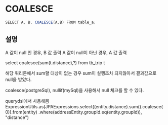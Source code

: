 # COALESCE

```java
SELECT A, B, COALESCE(A,B) FROM table_a;
```
## 설명 
A 값이 null 인 경우, B 값 출력
A 값이 null이 아닌 경우, A 값 출력

select
coalesce(sum(t.distance),?) 
from tb_trip t

해당 쿼리문에서 sum할 대상이 없는 경우 sum이 실행조차 되지않아서 결과값으로 null을 받았다.

coalesce(postgreSql), nullif(mySql)을 사용해서 null 체크를 할 수 있다.

querydsl에서 사용해봄
ExpressionUtils.as(JPAExpressions.select((entity.distance).sum().coalesce(0)).from(entity)
                                        .where(addressEntity.groupId.eq(entity.groupId)), "distance")
